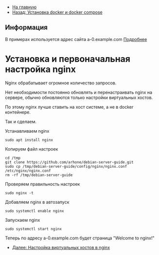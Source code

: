 * [На главную](README.md)
* [Назад: Установка docker и docker compose](docker.md)

## Информация
В примерах используется адрес сайта a-0.example.com [Подробнее](hostname.md)

# Установка и первоначальная настройка nginx

Nginx обрабатывает огромное количество запросов.

Нет необходимости постоянно обновлять и перенастраивать nginx на сервере, 
обычно обновляются только настройки виртуальных хостов.

По этому nginx лучше ставить на хост системе, а не в docker контейнере.

Так и сделаем.

Устанавливаем nginx
```
sudo apt install nginx
```

Копируем файл настроек
```
cd /tmp
git clone https://github.com/arhone/debian-server-guide.git
sudo cp /tmp/debian-server-guide/config/nginx/nginx.conf /etc/nginx/nginx.conf
rm -rf /tmp/debian-server-guide
```

Проверяем правильность настроек
```
sudo nginx -t
```

Добавляем nginx в автозапуск
```
sudo systemctl enable nginx
```

Запускаем nginx
```
sudo systemctl start nginx
```

Теперь по адресу a-0.example.com будет страница "Welcome to nginx!"

* [Далее: Настройка виртуальных хостов в nginx](nginx.virtual.hosts.md)
